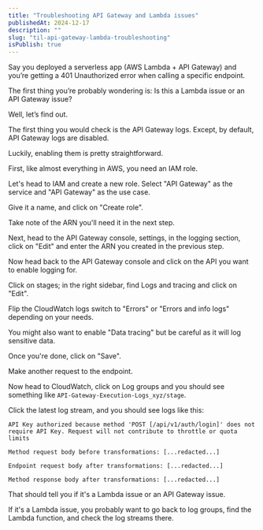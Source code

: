 ```yaml
---
title: "Troubleshooting API Gateway and Lambda issues"
publishedAt: 2024-12-17
description: ""
slug: "til-api-gateway-lambda-troubleshooting"
isPublish: true
---
```


Say you deployed a serverless app (AWS Lambda + API Gateway) and you’re getting a 401 Unauthorized error when calling a specific endpoint.

The first thing you’re probably wondering is: Is this a Lambda issue or an API Gateway issue?

Well, let’s find out.

The first thing you would check is the API Gateway logs. Except, by default, API Gateway logs are disabled.

Luckily, enabling them is pretty straightforward.

First, like almost everything in AWS, you need an IAM role.

Let's head to IAM and create a new role. Select "API Gateway" as the service and "API Gateway" as the use case.

Give it a name, and click on "Create role".

Take note of the ARN you'll need it in the next step.

Next, head to the API Gateway console, settings, in the logging section, click on "Edit" and enter the ARN you created in the previous step.

Now head back to the API Gateway console and click on the API you want to enable logging for.

Click on stages; in the right sidebar, find Logs and tracing and click on "Edit".

Flip the CloudWatch logs switch to "Errors" or "Errors and info logs" depending on your needs.

You might also want to enable "Data tracing" but be careful as it will log sensitive data.

Once you're done, click on "Save".

Make another request to the endpoint.

Now head to CloudWatch, click on Log groups and you should see something like `API-Gateway-Execution-Logs_xyz/stage`.

Click the latest log stream, and you should see logs like this:

```text
API Key authorized because method 'POST [/api/v1/auth/login]' does not require API Key. Request will not contribute to throttle or quota limits
```

```text
Method request body before transformations: [...redacted...]
```

```text
Endpoint request body after transformations: [...redacted...]
```

```text
Method response body after transformations: [...redacted...]
```

That should tell you if it's a Lambda issue or an API Gateway issue.

If it's a Lambda issue, you probably want to go back to log groups, find the Lambda function, and check the log streams there.
